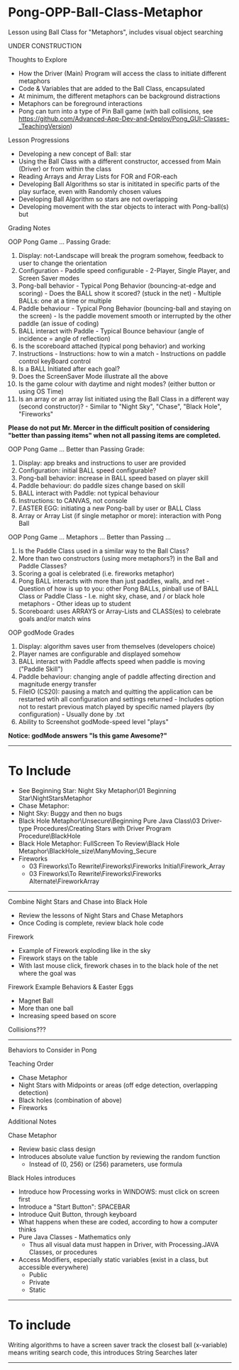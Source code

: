 # Pong-OPP-Ball-Class-Metaphor
Lesson using Ball Class for "Metaphors", includes visual object searching

UNDER CONSTRUCTION

Thoughts to Explore
- How the Driver (Main) Program will access the class to initiate different metaphors
- Code & Variables that are added to the Ball Class, encapsulated
- At minimum, the different metaphors can be background distractions
- Metaphors can be foreground interactions
- Pong can turn into a type of Pin Ball game (with ball collisions, see https://github.com/Advanced-App-Dev-and-Deploy/Pong_GUI-Classes-_TeachingVersion)

Lesson Progressions
- Developing a new concept of Ball: star
- Using the Ball Class with a different constructor, accessed from Main (Driver) or from within the class
- Reading Arrays and Array Lists for FOR and FOR-each
- Developing Ball Algorithms so star is inititated in specific parts of the play surface, even with Randomly chosen values
- Developing Ball Algorithm so stars are not overlapping
- Developing movement with the star objects to interact with Pong-ball(s) but

Grading Notes

OOP Pong Game ... Passing Grade:
  1. Display: not-Landscape will break the program somehow, feedback to user to change the orientation
  2. Configuration
    - Paddle speed configurable
    - 2-Player, Single Player, and Screen Saver modes
  3. Pong-ball behavior
    - Typical Pong Behavior (bouncing-at-edge and scoring)
    - Does the BALL show it scored? (stuck in the net)
    - Multiple BALLs: one at a time or multiple
  4. Paddle behaviour
    - Typical Pong Behavior (bouncing-ball and staying on the screen)
    - Is the paddle movement smooth or interrupted by the other paddle (an issue of coding)
  5. BALL interact with Paddle
    - Typical Bounce behaviour (angle of incidence = angle of reflection)
  6. Is the scoreboard attached (typical pong behavior) and working
  7. Instructions
    - Instructions: how to win a match
    - Instructions on paddle control keyBoard control
  8. Is a BALL Initiated after each goal?
  9. Does the ScreenSaver Mode illustrate all the above
  10. Is the game colour with daytime and night modes? (either button or using OS Time)
  11. Is an array or an array list initiated using the Ball Class in a different way (second constructor)?
    - Similar to "Night Sky", "Chase", "Black Hole", "Fireworks"

**Please do not put Mr. Mercer in the difficult position of considering "better than passing items" when not all passing items are completed.**

OOP Pong Game ... Better than Passing Grade:
  1. Display: app breaks and instructions to user are provided
  2. Configuration: initial BALL speed configurable?
  3. Pong-ball behavior: increase in BALL speed based on player skill
  4. Paddle behaviour: do paddle sizes change based on skill
  5. BALL interact with Paddle: not typical behaviour
  6. Instructions: to CANVAS, not console
  7. EASTER EGG: initiating a new Pong-ball by user or BALL Class
  8. Array or Array List (if single metaphor or more): interaction with Pong Ball

OOP Pong Game ... Metaphors ... Better than Passing ...
  1. Is the Paddle Class used in a similar way to the Ball Class?
  2. More than two constructors (using more metaphors?) in the Ball and Paddle Classes?
  3. Scoring a goal is celebrated (i.e. fireworks metaphor)
  4. Pong BALL interacts with more than just paddles, walls, and net
    - Question of how is up to you: other Pong BALLs, pinball use of BALL Class or Paddle Class
    - I.e. night sky, chase, and / or black hole metaphors
    - Other ideas up to student
  5. Scoreboard: uses ARRAYS or Array-Lists and CLASS(es) to celebrate goals and/or match wins

OOP godMode Grades
  1. Display: algorithm saves user from themselves (developers choice)
  2. Player names are configurable and displayed somehow
  3. BALL interact with Paddle affects speed when paddle is moving ("Paddle Skill")
  4. Paddle behaviour: changing angle of paddle affecting direction and magnitude energy transfer
  5. FileIO (CS20): pausing a match and quitting the application can be restarted wtih all configuration and settings returned
    - Includes option not to restart previous match played by specific named players (by configuration)
    - Usually done by .txt
  6. Ability to Screenshot godMode-speed level "plays"

**Notice: godMode answers "Is this game Awesome?"**

---

# To Include
- See Beginning Star: Night Sky Metaphor\01 Beginning Star\NightStarsMetaphor
- Chase Metaphor:
- Night Sky: Buggy and then no bugs
- Black Hole Metaphor\Unsecure\Beginning Pure Java Class\03 Driver-type Procedures\Creating Stars with Driver Program Procedure\BlackHole
- Black Hole Metaphor: FullScreen To Review\Black Hole Metaphor\BlackHole_size\ManyMoving_Secure
- Fireworks
  - 03 Fireworks\To Rewrite\Fireworks\Fireworks Initial\Firework_Array
  - 03 Fireworks\To Rewrite\Fireworks\Fireworks Alternate\FireworkArray


---

Combine Night Stars and Chase into Black Hole
- Review the lessons of Night Stars and Chase Metaphors
- Once Coding is complete, review black hole code

Firework
- Example of Firework exploding like in the sky
- Firework stays on the table
- With last mouse click, firework chases in to the black hole of the net where the goal was

Firework Example Behaviors & Easter Eggs
- Magnet Ball
- More than one ball
- Increasing speed based on score

Collisions???

---


Behaviors to Consider in Pong

Teaching Order
- Chase Metaphor
- Night Stars with Midpoints or areas (off edge detection, overlapping detection)
- Black holes (combination of above)
- Fireworks

Additional Notes

Chase Metaphor
- Review basic class design
- Introduces absolute value function by reviewing the random function
  - Instead of (0, 256) or (256) parameters, use formula

Black Holes introduces
- Introduce how Processing works in WINDOWS: must click on screen first
- Introduce a "Start Button": SPACEBAR
- Introduce Quit Button, through keyboard
- What happens when these are coded, according to how a computer thinks
- Pure Java Classes - Mathematics only
  - Thus all visual data must happen in Driver, with Processing.JAVA Classes, or procedures
- Access Modifiers, especially static variables (exist in a class, but accessible everywhere)
  - Public
  - Private
  - Static

---

# To include

Writing algorithms to have a screen saver track the closest ball (x-variable) means writing search code, this introduces String Searches later

---
